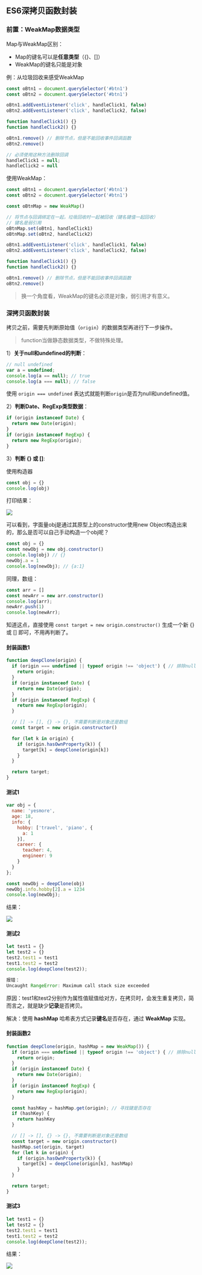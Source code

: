 ## ES6深拷贝函数封装

### 前置：WeakMap数据类型

Map与WeakMap区别：

- Map的键名可以是**任意类型**（{}、[]）
- WeakMap的键名只能是对象

例：从垃圾回收来感受WeakMap

```js
const oBtn1 = document.querySelector('#btn1')
const oBtn2 = document.querySelector('#btn1')

oBtn1.addEventListener('click', handleClick1, false)
oBtn2.addEventListener('click', handleClick2, false)

function handleClick1() {}
function handleClick2() {}

oBtn1.remove() // 删除节点，但是不能回收事件回调函数
oBtn2.remove()

// 必须使用这种方法删除回调
handleClick1 = null;
handleClick2 = null
```

使用WeakMap：

```js
const oBtn1 = document.querySelector('#btn1')
const oBtn2 = document.querySelector('#btn1')

const oBtnMap = new WeakMap()

// 将节点与回调绑定在一起，垃圾回收时一起被回收（键名键值一起回收）
// 键名是弱引用
oBtnMap.set(oBtn1, handleClick1) 
oBtnMap.set(oBtn2, handleClick2)

oBtn1.addEventListener('click', handleClick1, false)
oBtn2.addEventListener('click', handleClick2, false)

function handleClick1() {}
function handleClick2() {}

oBtn1.remove() // 删除节点，但是不能回收事件回调函数
oBtn2.remove()
```

> 换一个角度看，WeakMap的键名必须是对象，弱引用才有意义。



### 深拷贝函数封装

拷贝之前，需要先判断原始值（`origin`）的数据类型再进行下一步操作。

> function当做静态数据类型，不做特殊处理。

1）**关于null和undefined的判断**：

```js
// null undefined
var a = undefined;
console.log(a == null); // true
console.log(a === null); // false
```

使用 `origin === undefined` 表达式就能判断`origin`是否为null和undefined值。

2）**判断Date、RegExp类型数据**：

```js
if (origin instanceof Date) {
  return new Date(origin);
}
if (origin instanceof RegExp) {
  return new RegExp(origin);
}
```

3）**判断 {} 或 []**:

使用构造器

```js
const obj = {}
console.log(obj)
```

打印结果：

![](https://cdn.jsdelivr.net/gh/yesmore/img/img/深拷贝.png)

可以看到，字面量obj是通过其原型上的constructor使用new Object构造出来的，那么是否可以自己手动构造一个obj呢？

```js
const obj = {}
const newObj = new obj.constructor()
console.log(obj) // {}
newObj.a = 1
console.log(newObj); // {a:1}
```

同理，数组：

```js
const arr = []
const newArr = new arr.constructor()
console.log(arr);
newArr.push(1)
console.log(newArr);
```

知道这点，直接使用 `const target = new origin.constructor()` 生成一个新 {} 或 [] 即可，不用再判断了。

#### 封装函数1

```js
function deepClone(origin) {
  if (origin === undefined || typeof origin !== 'object') { // 排除null、undefined、非object值
    return origin;
  }
  if (origin instanceof Date) {
    return new Date(origin);
  }
  if (origin instanceof RegExp) {
    return new RegExp(origin);
  }

  // [] -> [], {} -> {}, 不需要判断是对象还是数组
  const target = new origin.constructor()

  for (let k in origin) {
    if (origin.hasOwnProperty(k)) {
      target[k] = deepClone(origin[k])
    }
  }

  return target;
}
```

#### 测试1

```js
var obj = {
  name: 'yesmore',
  age: 18,
  info: {
    hobby: ['travel', 'piano', {
      a: 1
    }],
    career: {
      teacher: 4,
      engineer: 9
    }
  }
};

const newObj = deepClone(obj)
newObj.info.hobby[2].a = 1234
console.log(newObj);
```

结果：

![](https://cdn.jsdelivr.net/gh/yesmore/img/img/res.png)



#### 测试2

```js
let test1 = {}
let test2 = {}
test2.test1 = test1
test1.test2 = test2
console.log(deepClone(test2));

报错：
Uncaught RangeError: Maximum call stack size exceeded
```

原因：test1和test2分别作为属性值赋值给对方，在拷贝时，会发生重复拷贝，简而言之，就是缺少**记录**是否拷贝。

解决：使用 **hashMap** 哈希表方式记录**键名**是否存在，通过 **WeakMap** 实现。

#### 封装函数2

```js
function deepClone(origin, hashMap = new WeakMap()) {
  if (origin === undefined || typeof origin !== 'object') { // 排除null、undefined、非object值
    return origin;
  }
  if (origin instanceof Date) {
    return new Date(origin);
  }
  if (origin instanceof RegExp) {
    return new RegExp(origin);
  }

  const hashKey = hashMap.get(origin); // 寻找键是否存在
  if (hashKey) {
    return hashKey
  }

  // [] -> [], {} -> {}, 不需要判断是对象还是数组
  const target = new origin.constructor()
  hashMap.set(origin, target)
  for (let k in origin) {
    if (origin.hasOwnProperty(k)) {
      target[k] = deepClone(origin[k], hashMap)
    }
  }

  return target;
}
```

#### 测试3

```js
let test1 = {}
let test2 = {}
test2.test1 = test1
test1.test2 = test2
console.log(deepClone(test2));
```

结果：

![](https://cdn.jsdelivr.net/gh/yesmore/img/img/hashMapClone.png)

